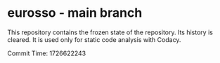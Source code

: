 # eurosso - main branch

This repository contains the frozen state of the repository.
Its history is cleared. It is used only for static code
analysis with Codacy.

Commit Time: 1726622243